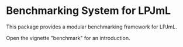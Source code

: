 # Benchmarking System for LPJmL 

This package provides a modular benchmarking framework for LPJmL. 

Open the vignette "benchmark" for an introduction. 
